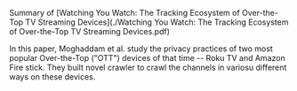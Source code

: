 Summary of [Watching You Watch: The Tracking Ecosystem of Over-the-Top TV Streaming
Devices](./Watching You Watch: The Tracking Ecosystem of Over-the-Top TV Streaming Devices.pdf)

In this paper, Moghaddam et al. study the privacy practices of two most popular Over-the-Top ("OTT") devices of that time -- Roku TV and Amazon Fire stick. They built novel crawler to crawl the channels in variosu different ways on these devices.
